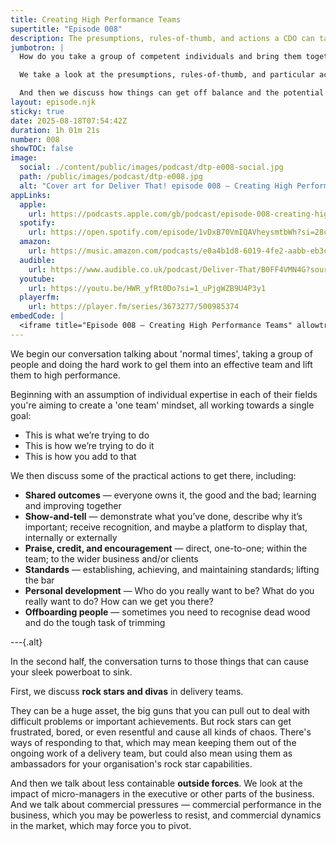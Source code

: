 ```yaml
---
title: Creating High Performance Teams
supertitle: "Episode 008"
description: The presumptions, rules-of-thumb, and actions a CDO can take in building teams that raise the water level so all boats float higher, plus overcoming the things that could sink the ship.
jumbotron: |
  How do you take a group of competent individuals and bring them together into a high-performing team?{.bold}

  We take a look at the presumptions, rules-of-thumb, and particular actions a Chief Delivery Officer can take to raise the water level so all the boats float higher.

  And then we discuss how things can get off balance and the potential to sink a happy ship, the strange tidal forces both inside and outside the team.
layout: episode.njk
sticky: true
date: 2025-08-18T07:54:42Z
duration: 1h 01m 21s
number: 008
showTOC: false
image:
  social: ./content/public/images/podcast/dtp-e008-social.jpg
  path: /public/images/podcast/dtp-e008.jpg
  alt: "Cover art for Deliver That! episode 008 — Creating High Performance Teams"
appLinks:
  apple:
    url: https://podcasts.apple.com/gb/podcast/episode-008-creating-high-performance-teams/id1822252579?i=1000722460851
  spotify:
    url: https://open.spotify.com/episode/1vDxB70VmIQAVheysmtbWh?si=28c5d02467814c45
  amazon:
    url: https://music.amazon.com/podcasts/e0a4b1d8-6019-4fe2-aabb-eb3c2635c21c/episodes/5a59442c-fffe-4ce4-90b3-8f075e4b74aa/deliver-that-episode-008-%E2%80%94-creating-high-performance-teams
  audible:
    url: https://www.audible.co.uk/podcast/Deliver-That/B0FF4VMN4G?source_code=ASSGB149080119000H&share_location=pdp
  youtube:
    url: https://youtu.be/HWR_yfRt0Do?si=1_uPjgWZB9U4P3y1
  playerfm:
    url: https://player.fm/series/3673277/500985374
embedCode: |
  <iframe title="Episode 008 — Creating High Performance Teams" allowtransparency="true" height="150" width="100%" style="border: none; min-width: min(100%, 430px);height:150px;" scrolling="no" data-name="pb-iframe-player" src="https://www.podbean.com/player-v2/?i=7hixj-19317a4-pb&from=pb6admin&share=1&download=1&rtl=0&fonts=Arial&skin=1&font-color=auto&logo_link=episode_page&btn-skin=654771" loading="lazy"></iframe>
---
```


We begin our conversation talking about 'normal times', taking a group of people and doing the hard work to gel them into an effective team and lift them to high performance.

Beginning with an assumption of individual expertise in each of their fields you're aiming to create a 'one team' mindset, all working towards a single goal:

- This is what we’re trying to do
- This is how we’re trying to do it
- This is how you add to that

We then discuss some of the practical actions to get there, including:

- **Shared outcomes**
  — everyone owns it, the good and the bad; learning and improving together
- **Show-and-tell**
  — demonstrate what you’ve done, describe why it’s important; receive recognition, and maybe a platform to display that, internally or externally
- **Praise, credit, and encouragement**
  — direct, one-to-one; within the team; to the wider business and/or clients
- **Standards**
  — establishing, achieving, and maintaining standards; lifting the bar
- **Personal development**
  — Who do you really want to be? What do you really want to do? How can we get you there?
- **Offboarding people**
  — sometimes you need to recognise dead wood and do the tough task of trimming

---{.alt}

In the second half, the conversation turns to those things that can cause your sleek powerboat to sink.

First, we discuss **rock stars and divas** in delivery teams.

They can be a huge asset, the big guns that you can pull out to deal with difficult problems or important achievements. But rock stars can get frustrated, bored, or even resentful and cause all kinds of chaos. There's ways of responding to that, which may mean keeping them out of the ongoing work of a delivery team, but could also mean using them as ambassadors for your organisation's rock star capabilities.

And then we talk about less containable **outside forces**. We look at the impact of micro-managers in the executive or other parts of the business. And we talk about commercial pressures — commercial performance in the business, which you may be powerless to resist, and commercial dynamics in the market, which may force you to pivot.
